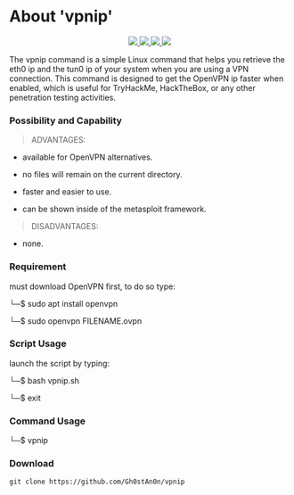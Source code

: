 # About 'vpnip'

<p align="center">
   </a>
      <a href="https://github.com/Gh0stAn0n/vpnip">
      <img src="https://img.shields.io/badge/Version-1.0.0-darkgreen">
        <img src="https://img.shields.io/badge/Release%20Date-febuary%202023-purple">
  <img src="https://shields.io/badge/Bash-100%25-066da5">
  <img src="https://shields.io/badge/Platform-Linux-darkred">
    </a>
  </p>
</p>

The vpnip command is a simple Linux command that helps you retrieve the eth0 ip and the tun0 ip of your system when you are using a VPN connection. This command is designed to get the OpenVPN ip faster when enabled, which is useful for TryHackMe, HackTheBox, or any other penetration testing activities.

### Possibility and Capability

> ADVANTAGES:

- available for OpenVPN alternatives.

- no files will remain on the current directory.

- faster and easier to use.

- can be shown inside of the metasploit framework.

> DISADVANTAGES:

- none.

### Requirement

must download OpenVPN first, to do so type:

└─$ sudo apt install openvpn

└─$ sudo openvpn FILENAME.ovpn

### Script Usage

launch the script by typing:

└─$ bash vpnip.sh

└─$ exit

### Command Usage

└─$ vpnip

### Download

    git clone https://github.com/Gh0stAn0n/vpnip
